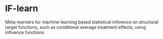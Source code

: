 # IF-learn
Meta-learners for machine learning based statistical inference on structural target functions, such as conditional average treatment effects, using influence functions
